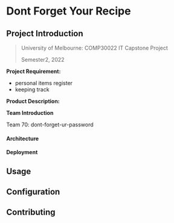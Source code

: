 # Dont Forget Your Recipe


## Project Introduction


> University of Melbourne: COMP30022 IT Capstone Project 
> 
> Semester2, 2022


**Project Requirement:**
- personal items register
- keeping track




**Product Description:**



**Team Introduction**

Team 70: dont-forget-ur-password





#### Architecture


#### Deployment


## Usage


## Configuration




## Contributing


